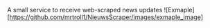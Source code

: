 A small service to receive web-scraped news updates
![Exmaple][https://github.com/mrtroll1/NieuwsScraper/images/exmaple_image]
